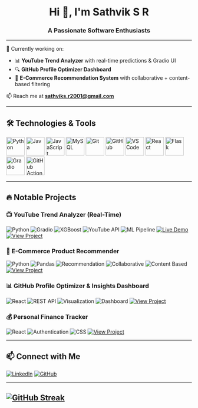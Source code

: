 
<h1 align="center">Hi 👋, I'm Sathvik S R</h1>
<h3 align="center">A Passionate Software Enthusiasts</h3>

---


🔬 Currently working on:
- 📊 **YouTube Trend Analyzer** with real-time predictions & Gradio UI
- 🔍 **GitHub Profile Optimizer Dashboard**
- 🛒 **E-Commerce Recommendation System** with collaborative + content-based filtering

📫 Reach me at **sathviks.r2001@gmail.com**

---

## 🛠️ Technologies & Tools

<p align="left">
  <img src="https://cdn.jsdelivr.net/gh/devicons/devicon/icons/python/python-original.svg" alt="Python" width="50" height="50"/>
  <img src="https://cdn.jsdelivr.net/gh/devicons/devicon/icons/java/java-original.svg" alt="Java" width="50" height="50"/>
  <img src="https://cdn.jsdelivr.net/gh/devicons/devicon/icons/javascript/javascript-original.svg" alt="JavaScript" width="50" height="50"/>
  <img src="https://cdn.jsdelivr.net/gh/devicons/devicon/icons/mysql/mysql-original.svg" alt="MySQL" width="50" height="50"/>
  <img src="https://cdn.jsdelivr.net/gh/devicons/devicon/icons/git/git-original.svg" alt="Git" width="50" height="50"/>
  <img src="https://cdn.jsdelivr.net/gh/devicons/devicon/icons/github/github-original.svg" alt="GitHub" width="50" height="50"/>
  <img src="https://cdn.jsdelivr.net/gh/devicons/devicon/icons/vscode/vscode-original.svg" alt="VS Code" width="50" height="50"/>
  <img src="https://cdn.jsdelivr.net/gh/devicons/devicon/icons/react/react-original.svg" alt="React" width="50" height="50"/>
  <img src="https://i.postimg.cc/T1RkH0S0/flask-logo-icon.png" alt="Flask" width="50" height="50"/>
  <img src="https://i.postimg.cc/vmV57nPm/Gradio.jpg" alt="Gradio" width="50" height="50"/>
  <img src="https://i.postimg.cc/d0w55vfd/github-actions.jpg" alt="GitHub Actions" width="50" height="50"/>
</p>


---

## 🔥 Notable Projects

### 📺 YouTube Trend Analyzer (Real-Time)

![Python](https://img.shields.io/badge/Python-3.10-blue?logo=python)
![Gradio](https://img.shields.io/badge/UI-Gradio-green?logo=gradio)
![XGBoost](https://img.shields.io/badge/Model-XGBoost-orange?logo=apache-spark)
![YouTube API](https://img.shields.io/badge/API-YouTube%20Data%20v3-red?logo=youtube)
![ML Pipeline](https://img.shields.io/badge/Pipeline-Real%20Time-blue?logo=fastapi)
[![Live Demo](https://img.shields.io/badge/Demo-Gradio-informational?logo=gradio)](#)
[![View Project](https://img.shields.io/badge/GitHub-View%20Project-black?logo=github)](https://github.com/sathviksr2001/YouTube-Trend-Analyzer-with-Sentiment-and-Privacy-Risk-Detection)

### 🛒 E-Commerce Product Recommender

![Python](https://img.shields.io/badge/Python-3.9-blue?logo=python)
![Pandas](https://img.shields.io/badge/Library-Pandas-orange?logo=pandas)
![Recommendation](https://img.shields.io/badge/Approach-Hybrid-green?logo=scikitlearn)
![Collaborative](https://img.shields.io/badge/Filtering-Collaborative-yellow)
![Content Based](https://img.shields.io/badge/Filtering-Content%20Based-purple)
[![View Project](https://img.shields.io/badge/GitHub-View%20Project-black?logo=github)](https://github.com/sathviksr2001/E-commerce-product-recommendation)

### 📊 GitHub Profile Optimizer & Insights Dashboard

![React](https://img.shields.io/badge/Frontend-React-blue?logo=react)
![REST API](https://img.shields.io/badge/API-GitHub%20REST%20API-green?logo=github)
![Visualization](https://img.shields.io/badge/Charts-Recharts-orange?logo=recharts)
![Dashboard](https://img.shields.io/badge/Tool-GitHub%20Insights-purple)
[![View Project](https://img.shields.io/badge/GitHub-View%20Project-black?logo=github)](https://github.com/sathviksr2001/GitHub-Profile-Optimizer-Insights-Dashboard)

### 💰 Personal Finance Tracker

![React](https://img.shields.io/badge/Frontend-React-blue?logo=react)
![Authentication](https://img.shields.io/badge/Backend-Firebase-yellow?logo=firebase)
![CSS](https://img.shields.io/badge/Styling-TailwindCSS-blue?logo=tailwindcss)
[![View Project](https://img.shields.io/badge/GitHub-View%20Project-black?logo=github)](https://github.com/sathviksr2001/Personal-Finance-Tracker-React-Firebase-Chart.js-)


---

## 📫 Connect with Me

[![LinkedIn](https://img.shields.io/badge/-Sathvik%20S%20R-blue?style=flat-square&logo=Linkedin&logoColor=white&link=https://www.linkedin.com/in/sathviksr)](https://www.linkedin.com/in/sathviksr)
[![GitHub](https://img.shields.io/badge/-sathviksr2001-black?style=flat-square&logo=github)](https://github.com/sathviksr2001)

---
[![GitHub Streak](https://streak-stats.demolab.com?user=sathviksr2001&theme=dark&hide_border=true)](https://git.io/streak-stats)
---

